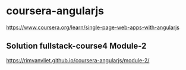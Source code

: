 # coursera-angularjs

https://www.coursera.org/learn/single-page-web-apps-with-angularjs

## Solution fullstack-course4 Module-2
https://rimvanvliet.github.io/coursera-angularjs/module-2/
